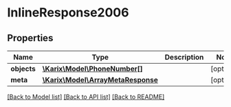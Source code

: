 # InlineResponse2006

## Properties
Name | Type | Description | Notes
------------ | ------------- | ------------- | -------------
**objects** | [**\Karix\Model\PhoneNumber[]**](PhoneNumber.md) |  | [optional] 
**meta** | [**\Karix\Model\ArrayMetaResponse**](ArrayMetaResponse.md) |  | [optional] 

[[Back to Model list]](../README.md#documentation-for-models) [[Back to API list]](../README.md#documentation-for-api-endpoints) [[Back to README]](../README.md)


